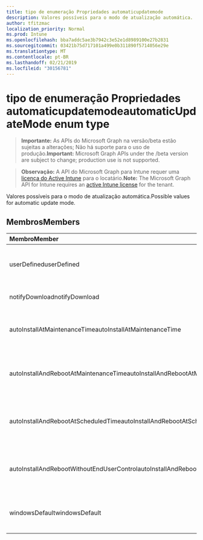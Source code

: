 ```yaml
---
title: tipo de enumeração Propriedades automaticupdatemode
description: Valores possíveis para o modo de atualização automática.
author: tfitzmac
localization_priority: Normal
ms.prod: Intune
ms.openlocfilehash: bba7addc5ae3b7942c3e52e1d8989100e27b2831
ms.sourcegitcommit: 03421b75d717101a499e0b311890f5714056e29e
ms.translationtype: MT
ms.contentlocale: pt-BR
ms.lasthandoff: 02/21/2019
ms.locfileid: "30156781"
---
```

# <a name="automaticupdatemode-enum-type"></a><span data-ttu-id="c1ee8-103">tipo de enumeração Propriedades automaticupdatemode</span><span class="sxs-lookup"><span data-stu-id="c1ee8-103">automaticUpdateMode enum type</span></span>

> <span data-ttu-id="c1ee8-104">**Importante:** As APIs do Microsoft Graph na versão/beta estão sujeitas a alterações; Não há suporte para o uso de produção.</span><span class="sxs-lookup"><span data-stu-id="c1ee8-104">**Important:** Microsoft Graph APIs under the /beta version are subject to change; production use is not supported.</span></span>

> <span data-ttu-id="c1ee8-105">**Observação:** A API do Microsoft Graph para Intune requer uma [licença do Active Intune](https://go.microsoft.com/fwlink/?linkid=839381) para o locatário.</span><span class="sxs-lookup"><span data-stu-id="c1ee8-105">**Note:** The Microsoft Graph API for Intune requires an [active Intune license](https://go.microsoft.com/fwlink/?linkid=839381) for the tenant.</span></span>

<span data-ttu-id="c1ee8-106">Valores possíveis para o modo de atualização automática.</span><span class="sxs-lookup"><span data-stu-id="c1ee8-106">Possible values for automatic update mode.</span></span>

## <a name="members"></a><span data-ttu-id="c1ee8-107">Membros</span><span class="sxs-lookup"><span data-stu-id="c1ee8-107">Members</span></span>
|<span data-ttu-id="c1ee8-108">Membro</span><span class="sxs-lookup"><span data-stu-id="c1ee8-108">Member</span></span>|<span data-ttu-id="c1ee8-109">Valor</span><span class="sxs-lookup"><span data-stu-id="c1ee8-109">Value</span></span>|<span data-ttu-id="c1ee8-110">Descrição</span><span class="sxs-lookup"><span data-stu-id="c1ee8-110">Description</span></span>|
|:---|:---|:---|
|<span data-ttu-id="c1ee8-111">userDefined</span><span class="sxs-lookup"><span data-stu-id="c1ee8-111">userDefined</span></span>|<span data-ttu-id="c1ee8-112">,0</span><span class="sxs-lookup"><span data-stu-id="c1ee8-112">0</span></span>|<span data-ttu-id="c1ee8-113">Definido pelo usuário, valor padrão, sem intenção.</span><span class="sxs-lookup"><span data-stu-id="c1ee8-113">User Defined, default value, no intent.</span></span>|
|<span data-ttu-id="c1ee8-114">notifyDownload</span><span class="sxs-lookup"><span data-stu-id="c1ee8-114">notifyDownload</span></span>|<span data-ttu-id="c1ee8-115">1</span><span class="sxs-lookup"><span data-stu-id="c1ee8-115">1</span></span>|<span data-ttu-id="c1ee8-116">Notifique o download.</span><span class="sxs-lookup"><span data-stu-id="c1ee8-116">Notify on download.</span></span>|
|<span data-ttu-id="c1ee8-117">autoInstallAtMaintenanceTime</span><span class="sxs-lookup"><span data-stu-id="c1ee8-117">autoInstallAtMaintenanceTime</span></span>|<span data-ttu-id="c1ee8-118">duas</span><span class="sxs-lookup"><span data-stu-id="c1ee8-118">2</span></span>|<span data-ttu-id="c1ee8-119">Instalação automática no momento da manutenção.</span><span class="sxs-lookup"><span data-stu-id="c1ee8-119">Auto-install at maintenance time.</span></span>|
|<span data-ttu-id="c1ee8-120">autoInstallAndRebootAtMaintenanceTime</span><span class="sxs-lookup"><span data-stu-id="c1ee8-120">autoInstallAndRebootAtMaintenanceTime</span></span>|<span data-ttu-id="c1ee8-121">3D</span><span class="sxs-lookup"><span data-stu-id="c1ee8-121">3</span></span>|<span data-ttu-id="c1ee8-122">Instalação automática e reinicialização no momento da manutenção.</span><span class="sxs-lookup"><span data-stu-id="c1ee8-122">Auto-install and reboot at maintenance time.</span></span>|
|<span data-ttu-id="c1ee8-123">autoInstallAndRebootAtScheduledTime</span><span class="sxs-lookup"><span data-stu-id="c1ee8-123">autoInstallAndRebootAtScheduledTime</span></span>|<span data-ttu-id="c1ee8-124">quatro</span><span class="sxs-lookup"><span data-stu-id="c1ee8-124">4</span></span>|<span data-ttu-id="c1ee8-125">Instalação automática e reinicialização no horário agendado.</span><span class="sxs-lookup"><span data-stu-id="c1ee8-125">Auto-install and reboot at scheduled time.</span></span>|
|<span data-ttu-id="c1ee8-126">autoInstallAndRebootWithoutEndUserControl</span><span class="sxs-lookup"><span data-stu-id="c1ee8-126">autoInstallAndRebootWithoutEndUserControl</span></span>|<span data-ttu-id="c1ee8-127">0,5</span><span class="sxs-lookup"><span data-stu-id="c1ee8-127">5</span></span>|<span data-ttu-id="c1ee8-128">Instalação e reinício automáticos sem controle de usuário final</span><span class="sxs-lookup"><span data-stu-id="c1ee8-128">Auto-install and restart without end-user control</span></span>|
|<span data-ttu-id="c1ee8-129">windowsDefault</span><span class="sxs-lookup"><span data-stu-id="c1ee8-129">windowsDefault</span></span>|<span data-ttu-id="c1ee8-130">6</span><span class="sxs-lookup"><span data-stu-id="c1ee8-130">6</span></span>|<span data-ttu-id="c1ee8-131">ReDefina como o valor padrão do Windows.</span><span class="sxs-lookup"><span data-stu-id="c1ee8-131">Reset to Windows default value.</span></span>|




